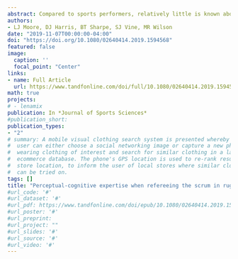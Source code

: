 ```yaml
---
abstract: Compared to sports performers, relatively little is known about how sports officials make decisions at a perceptual-cognitive level. Thus, this study examined the decision-making accuracy and gaze behaviour of rugby union referees of varying skill levels while reviewing scrum scenarios. Elite (n = 9) and trainee (n = 9) referees, as well as experienced players (n = 9), made decisions while watching ten projected scrum clips and wearing a mobile eye-tracker. Decision-making accuracy and gaze behaviour were recorded for each scrum. The elite and trainee referees made more accurate decisions than the players, and differences in gaze behavior were observed. The elite and trainee referees displayed lower search rates, spent more time fixating central-pack (i.e., front rows, binds, and contact point) and less time fixating outer-pack (e.g., second rows) and non-pack (e.g., other) locations, and exhibited lower entropy than the players. While search rate failed to predict decision-making accuracy, the time spent fixating central-, outer-, and non-pack locations, as well as entropy, were significant predictors. The findings have implications for training perceptual-cognitive skill among sports officials.
authors:
- LJ Moore, DJ Harris, BT Sharpe, SJ Vine, MR Wilson
date: "2019-11-07T00:00:00-04:00"
doi: "https://doi.org/10.1080/02640414.2019.1594568"
featured: false
image:
  caption: ''
  focal_point: "Center"
links:
- name: Full Article
  url: https://www.tandfonline.com/doi/full/10.1080/02640414.2019.1594568
math: true
projects:
# - lenamix
publication: In *Journal of Sports Sciences*
#publication_short: 
publication_types:
- "2"
# summary: A mobile visual clothing search system is presented whereby a smart phone
#  user can either choose a social networking image or capture a new photo of a person
#  wearing clothing of interest and search for similar clothing in a large cloud-based
#  ecommerce database. The phone's GPS location is used to re-rank results by retail
#  store location, to inform the user of local stores where similar clothing items
#  can be tried on.
tags: []
title: "Perceptual-cognitive expertise when refereeing the scrum in rugby union"
#url_code: '#'
#url_dataset: '#'
#url_pdf: https://www.tandfonline.com/doi/epub/10.1080/02640414.2019.1594568?needAccess=true
#url_poster: '#'
#url_preprint: 
#url_project: ""
#url_slides: '#'
#url_source: '#'
#url_video: '#'
---
```



